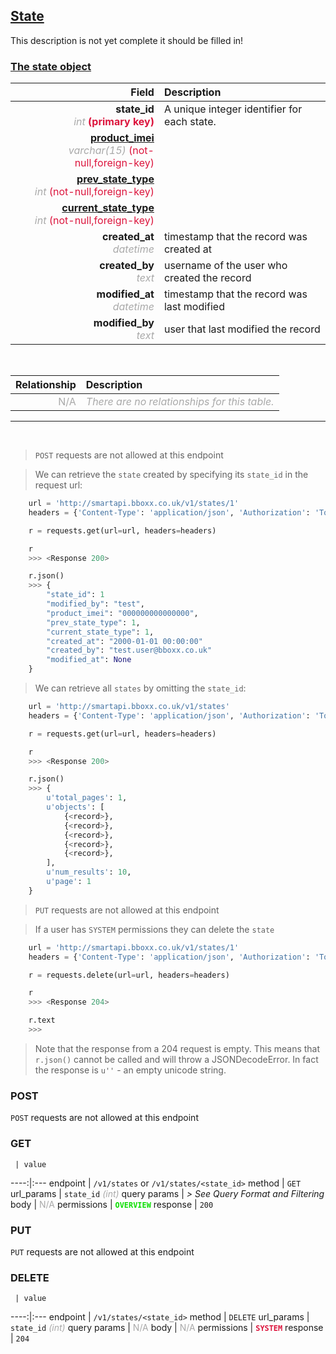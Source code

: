 ## <u>State</u>
This description is not yet complete it should be filled in!


### <u>The state object</u>

Field | Description
------:|:------------
__state_id__ <br><font color="DarkGray">_int_</font> <font color="Crimson">__(primary key)__</font> | A unique integer identifier for each state.
__<a href="/#product">product_imei</a>__ <br><font color="DarkGray">_varchar(15)_</font> <font color="Crimson">(not-null,foreign-key)</font> | 
__<a href="/#prev-state-t">prev_state_type</a>__ <br><font color="DarkGray">_int_</font> <font color="Crimson">(not-null,foreign-key)</font> | 
__<a href="/#current-state-t">current_state_type</a>__ <br><font color="DarkGray">_int_</font> <font color="Crimson">(not-null,foreign-key)</font> | 
__created_at__  <br><font color="DarkGray">_datetime_</font> | timestamp that the record was created at
__created_by__  <br><font color="DarkGray">_text_</font>| username of the user who created the record
__modified_at__ <br><font color="DarkGray">_datetime_</font>| timestamp that the record was last modified
__modified_by__ <br><font color="DarkGray">_text_</font>| user that last modified the record


<br>

Relationship | Description
-------------:|:------------
<font color="DarkGray">N/A</font> | <font color="DarkGray">_There are no relationships for this table._</font>

<hr>
<br>

> `POST` requests are not allowed at this endpoint

> We can retrieve the `state` created by specifying its `state_id` in the request url:

```python
    url = 'http://smartapi.bboxx.co.uk/v1/states/1'
    headers = {'Content-Type': 'application/json', 'Authorization': 'Token token=A_VALID_TOKEN'}

    r = requests.get(url=url, headers=headers)

    r
    >>> <Response 200>

    r.json()
    >>> {
		"state_id": 1
		"modified_by": "test",
		"product_imei": "000000000000000",
		"prev_state_type": 1,
		"current_state_type": 1,
		"created_at": "2000-01-01 00:00:00"
		"created_by": "test.user@bboxx.co.uk"
		"modified_at": None
	}
```

> We can retrieve all `states` by omitting the `state_id`:

```python
    url = 'http://smartapi.bboxx.co.uk/v1/states'
    headers = {'Content-Type': 'application/json', 'Authorization': 'Token token=A_VALID_TOKEN'}

    r = requests.get(url=url, headers=headers)

    r
    >>> <Response 200>

    r.json()
    >>> {
        u'total_pages': 1,
        u'objects': [
            {<record>},
            {<record>},
            {<record>},
            {<record>},
            {<record>},
        ],
        u'num_results': 10,
        u'page': 1
    }
```

> `PUT` requests are not allowed at this endpoint

> If a user has `SYSTEM` permissions they can delete the `state`

```python
    url = 'http://smartapi.bboxx.co.uk/v1/states/1'
    headers = {'Content-Type': 'application/json', 'Authorization': 'Token token=A_VALID_TOKEN'}

    r = requests.delete(url=url, headers=headers)

    r
    >>> <Response 204>

    r.text
    >>>
```
> Note that the response from a 204 request is empty. This means that `r.json()` cannot be called and will throw a JSONDecodeError. In fact the response is `u''` - an empty unicode string.



### POST
`POST` requests are not allowed at this endpoint

### GET
     | value
 ----:|:---
endpoint | `/v1/states` or `/v1/states/<state_id>`
method | `GET`
url_params | `state_id` <font color="DarkGray">_(int)_</font>
query params | *> See Query Format and Filtering*
body | <font color="DarkGray">N/A</font>
permissions | <font color="Jade">__`OVERVIEW`__</font>
response | `200`

### PUT
`PUT` requests are not allowed at this endpoint

### DELETE
     | value
 ----:|:---
endpoint | `/v1/states/<state_id>`
method | `DELETE`
url_params | `state_id` <font color="DarkGray">_(int)_</font>
query params | <font color="DarkGray">N/A</font>
body | <font color="DarkGray">N/A</font>
permissions | <font color="Crimson">__`SYSTEM`__</font>
response | `204`

    